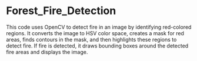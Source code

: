 # Forest_Fire_Detection
This code uses OpenCV to detect fire in an image by identifying red-colored regions. It converts the image to HSV color space, creates a mask for red areas, finds contours in the mask, and then highlights these regions to detect fire. If fire is detected, it draws bounding boxes around the detected fire areas and displays the image.
